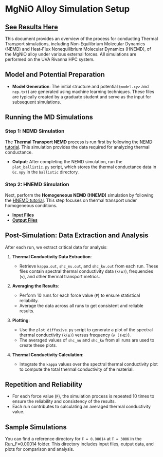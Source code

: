 # MgNiO Alloy Simulation Setup

## [See Results Here](../)

This document provides an overview of the process for conducting Thermal Transport simulations, including Non-Equilibrium Molecular Dynamics (NEMD) and Heat-Flux Nonequilibrium Molecular Dynamics (HNEMD), of the MgNiO alloy under various external forces. All simulations are performed on the UVA Rivanna HPC system.

## Model and Potential Preparation

- **Model Generation**: The initial structure and potential (`model.xyz` and `nep.txt`) are generated using machine learning techniques. These files are typically created by a graduate student and serve as the input for subsequent simulations.

## Running the MD Simulations

### Step 1: NEMD Simulation

The **Thermal Transport NEMD** process is run first by following the [NEMD tutorial](https://gpumd.org/tutorials/thermal_transport_nemd.html). This simulation provides the data required for analyzing thermal conductance.

- **Output**: After completing the NEMD simulation, run the `plot_ballistic.py` script, which stores the thermal conductance data in `Gc.npy` in the `ballistic` directory.

### Step 2: HNEMD Simulation

Next, perform the **Homogeneous NEMD (HNEMD)** simulation by following the [HNEMD tutorial](https://gpumd.org/tutorials/thermal_transport_hnemd.html). This step focuses on thermal transport under homogeneous conditions.

- [**Input Files**](https://gpumd.org/gpumd/input_files/)
- [**Output Files**](https://gpumd.org/gpumd/output_files/)

## Post-Simulation: Data Extraction and Analysis

After each run, we extract critical data for analysis:

1. **Thermal Conductivity Data Extraction**:
   - Retrieve `kappa.out`, `shc_nu.out`, and `shc_kw.out` from each run. These files contain spectral thermal conductivity data (`k(ω)`), frequencies (`ν`), and other thermal transport metrics.
   
2. **Averaging the Results**:
   - Perform 10 runs for each force value (`F`) to ensure statistical reliability. 
   - Average the data across all runs to get consistent and reliable results.

3. **Plotting**:
   - Use the `plot_diffusive.py` script to generate a plot of the spectral thermal conductivity (`k(ω)`) versus frequency (`ν (THz)`).
   - The averaged values of `shc_nu` and `shc_kw` from all runs are used to create these plots.

4. **Thermal Conductivity Calculation**:
   - Integrate the `kappa` values over the spectral thermal conductivity plot to compute the total thermal conductivity of the material.

## Repetition and Reliability

- For each force value (`F`), the simulation process is repeated 10 times to ensure the reliability and consistency of the results.
- Each run contributes to calculating an averaged thermal conductivity value.

## Sample Simulations

You can find a reference directory for `F = 0.00014` at `T = 300K` in the [Run_F=0.00014](./Run_F=0.00014) folder. This directory includes input files, output data, and plots for comparison and analysis.

